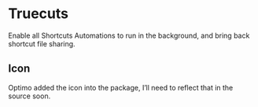 # Truecuts

Enable all Shortcuts Automations to run in the background, and bring back shortcut file sharing.

## Icon

Optimo added the icon into the package, I’ll need to reflect that in the source soon.
